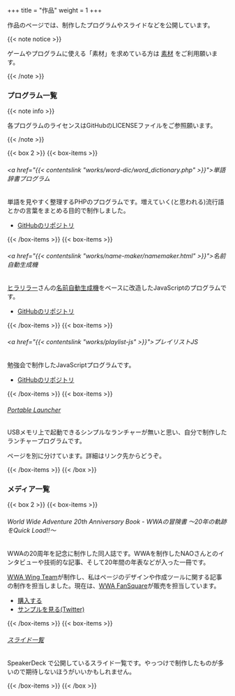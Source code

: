 +++
title = "作品"
weight = 1
+++

作品のページでは、制作したプログラムやスライドなどを公開しています。

{{< note notice >}}
  <p>ゲームやプログラムに使える「素材」を求めている方は <a href="/materials/" title="素材">素材</a> をご利用願います。</p>
{{< /note >}}

### プログラム一覧

{{< note info >}}
  <p>各プログラムのライセンスはGitHubのLICENSEファイルをご参照願います。</p>
{{< /note >}}

{{< box 2 >}}
  {{< box-items >}}
    <h6 class="box-items-title"><a href="{{< contentslink "works/word-dic/word_dictionary.php" >}}">単語辞書プログラム</a></h6>
    <p>単語を見やすく整理するPHPのプログラムです。増えていく(と思われる)流行語とかの言葉をまとめる目的で制作しました。</p>
    <ul>
      <li><a href="https://github.com/aokashi/word-dic" title="aokashi/word-dic">GitHubのリポジトリ</a></li>
    </ul>
  {{< /box-items >}}
  {{< box-items >}}
    <h6 class="box-items-title"><a href="{{< contentslink "works/name-maker/namemaker.html" >}}">名前自動生成機</a></h6>
    <p><a href="http://hirarira.net" title="新・ヒラリラーのMP">ヒラリラー</a>さんの<a href="http://www.hirarira.net/namemaker/" title="名前自動生成機">名前自動生成機</a>をベースに改造したJavaScriptのプログラムです。</p>
    <ul>
      <li><a href="https://github.com/aokashi/NameMaker" title="aokashi/NameMaker">GitHubのリポジトリ</a></li>
    </ul>
  {{< /box-items >}}
  {{< box-items >}}
    <h6 class="box-items-title"><a href="{{< contentslink "works/playlist-js" >}}">プレイリストJS</a></h6>
    <p>勉強会で制作したJavaScriptプログラムです。</p>
    <ul>
      <li><a href="https://github.com/aokashi/PlayListJs" title="aokashi/PlayListJs">GitHubのリポジトリ</a></li>
    </ul>
  {{< /box-items >}}
  {{< box-items >}}
    <h6 class="box-items-title"><a href="portable_launcher.html" title="Portable Launcher">Portable Launcher</a></h6>
    <p>USBメモリ上で起動できるシンプルなランチャーが無いと思い、自分で制作したランチャープログラムです。</p>
    <p>ページを別に分けています。詳細はリンク先からどうぞ。</p>
  {{< /box-items >}}
{{< /box >}}

### メディア一覧

{{< box 2 >}}
  {{< box-items >}}
    <h6 class="box-items-title">World Wide Adventure 20th Anniversary Book - WWAの冒険書 〜20年の軌跡をQuick Load!!〜</h6>
    <p>WWAの20周年を記念に制作した同人誌です。WWAを制作したNAOさんとのインタビューや技術的な記事、そして20年間の年表などが入った一冊です。</p>
    <p><a href="http://wwawing.com">WWA Wing Team</a>が制作し、私はページのデザインや作成ツールに関する記事の制作を担当しました。現在は、<a href="http://www.wwafansq.com">WWA FanSquare</a>が販売を担当しています。</p>
    <ul>
      <li><a href="http://www.dlsite.com/home/work/=/product_id/RJ199732.html" title="WWAの冒険書 ～20年の軌跡をQuick Load!!～">購入する</a></li>
      <li><a href="https://twitter.com/i/moments/811567888234520576" title="C91「WWAの冒険書」サンプル">サンプルを見る(Twitter)</a></li>
    </ul>
  {{< /box-items >}}
  {{< box-items >}}
    <h6 class="box-items-title"><a href="https://speakerdeck.com/aokashi" title="Presentations by Aokashi">スライド一覧</a></h6>
    <p>SpeakerDeck で公開しているスライド一覧です。やっつけで制作したものが多いので期待しないほうがいいかもしれません。</p>
  {{< /box-items >}}
{{< /box >}}